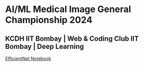 # AI/ML Medical Image General Championship 2024
KCDH IIT Bombay | Web & Coding Club IIT Bombay | Deep Learning
---

[EfficientNet Notebook](https://github.com/akuresonite/AI_ML_GC_24/blob/main/ai-ml-gc-effnetb3-ns-train-and-inference(1).ipynb)
